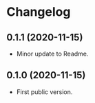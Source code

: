 # Changelog

## 0.1.1 (2020-11-15)

* Minor update to Readme.

## 0.1.0 (2020-11-15)

* First public version.
